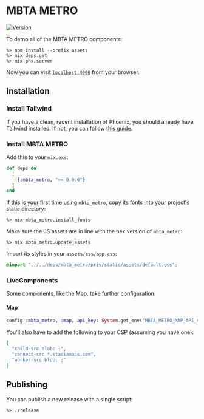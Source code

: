 # MBTA METRO

[![Version](https://img.shields.io/hexpm/v/mbta_metro.svg)](https://hex.pm/packages/mbta_metro)

To demo all of the MBTA METRO components:

```
%> npm install --prefix assets
%> mix deps.get
%> mix phx.server
```

Now you can visit [`localhost:4000`](http://localhost:4000/storybook) from your browser.

## Installation

### Install Tailwind

If you have a clean, recent installation of Phoenix, you should already have Tailwind installed.
If not, you can follow [this guide](https://tailwindcss.com/docs/guides/phoenix).

### Install MBTA METRO

Add this to your `mix.exs`:

```elixir
def deps do
  [
    {:mbta_metro, ">= 0.0.0"}
  ]
end
```

If this is your first time using `mbta_metro`, copy its fonts into your project's static directory:

```
%> mix mbta_metro.install_fonts
```

Make sure the JS assets are in line with the hex version of `mbta_metro`:

```
%> mix mbta_metro.update_assets
```

Import its styles in your `assets/css/app.css`:

```css
@import "../../deps/mbta_metro/priv/static/assets/default.css";
```

### LiveComponents

Some components, like the Map, take further configuration.

#### Map

```elixir
config :mbta_metro, :map, api_key: System.get_env("MBTA_METRO_MAP_API_KEY")
```

You'll also have to add the following to your CSP (assuming you have one):

```elixir
[
  "child-src blob: ;",
  "connect-src *.stadiamaps.com",
  "worker-src blob: ;"
]
```

## Publishing

You can publish a new release with a single script:

```
%> ./release
```